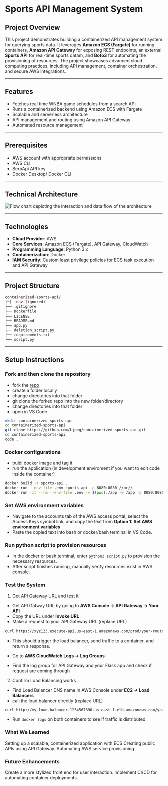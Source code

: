 # Sports API Management System

## **Project Overview**
This project demonstrates building a containerized API management system for querying sports data. It leverages **Amazon ECS (Fargate)** for running containers, **Amazon API Gateway** for exposing REST endpoints, an external **Sports API** for real-time sports datam, and **Boto3** for automating the provisioning of resources. The project showcases advanced cloud computing practices, including API management, container orchestration, and secure AWS integrations. 

---

## **Features**
- Fetches real time WNBA game schedules from a search API
- Runs a containerized backend using Amazon ECS with Fargate
- Scalable and serverless architecture
- API management and routing using Amazon API Gateway
- Automated resource management 
 
---

## **Prerequisites**
- AWS account with appropriate permissions
- AWS CLI
- SerpApi API key 
- Docker Desktop/ Docker CLI

---

## **Technical Architecture**
![Flow chart depicting the interaction and data flow of the architecture](https://dev-to-uploads.s3.amazonaws.com/uploads/articles/hsohede4yv2pwedea4u9.jpeg)

---

## **Technologies**
- **Cloud Provider**: AWS
- **Core Services**: Amazon ECS (Fargate), API Gateway, CloudWatch
- **Programming Language**: Python 3.x
- **Containerization**: Docker
- **IAM Security**: Custom least privilege policies for ECS task execution and API Gateway

---

## **Project Structure**

```bash
containerized-sports-api/
├─] .env (ignored)
├── .gitignore
├── Dockerfile
├── LICENSE
├── README.md
├── app.py
├── deletion_script.py
├── requirements.txt
└── script.py

```

---

## **Setup Instructions**

### **Fork and then clone the repository**
- fork the [repo](https://github.com/Ljpeg/containerized-sports-api)
- create a folder locally
- change directories into that folder
- git clone the forked repo into the new folder/directory
- change directories into that folder
- open in VS Code
```bash
mkdir containerized-sports-api
cd containerized-sports-api
git clone https://github.com/Ljpeg/containerized-sports-api.git
cd containerized-sports-api
code . 
```
### **Docker configurations**
- buidl docker image and tag it
- run the application (in development enviroment if you want to edit code inside the container)
```bash
docker build -t sports-api .
docker run --env-file .env sports-api -p 8080:8080 //or//
docker run -it --rm --env-file .env -v $(pwd):/app -w /app -p 8080:8080 sports-api bash
```
### **Set AWS environment variables**
- Navigate to the accounts tab of the AWS access portal, select the Access Keys symbol link, and copy the text from **Option 1: Set AWS environment variables**
- Paste the copied text into bash or docker/bash terminal in VS Code.
  
### Run python script to provision resources
- In the docker or bash terminal, enter `python3 script.py`  to provision the necessary resources. 
- After script finishes running, manually verify resources exist in AWS console. 


### **Test the System**
1. Get API Gateway URL and test it
- Get API Gatway URL by going to **AWS Console -> API Gateway -> Your API**
- Copy the URL under **Invoke URL**
- Make a request to your API Gateway URL (replace URL)
``` bash
curl https://xyz123.execute-api.us-east-1.amazonaws.com/prod/your-route
```
- This should trigger the load balancer, send traffic to a container, and return a response.
  
- Go to **AWS CloudWatch Logs -> Log Groups**
- Find the log group for API Gateway and your Flask app and check if request are coming through

2. Confirm Load Balancing works
- Find Load Balancer DNS name in AWS Console under **EC2 -> Load Balancers**
- call the load balancer directly (replace URL)
``` bash
curl http://my-load-balancer-1234567890.us-east-1.elb.amazonaws.com/your-route
```
- Run `docker logs` on both containers to see if traffic is distributed.
  
### **What We Learned**
Setting up a scalable, containerized application with ECS
Creating public APIs using API Gateway.
Automating AWS service provisioning. 

### **Future Enhancements**
Create a more stylized front end for user interaction.
Implement CI/CD for automating container deployments.


